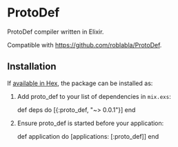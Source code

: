 # ProtoDef

ProtoDef compiler written in Elixir.

Compatible with https://github.com/roblabla/ProtoDef.

## Installation

If [available in Hex](https://hex.pm/docs/publish), the package can be installed as:

  1. Add proto_def to your list of dependencies in `mix.exs`:

        def deps do
          [{:proto_def, "~> 0.0.1"}]
        end

  2. Ensure proto_def is started before your application:

        def application do
          [applications: [:proto_def]]
        end

